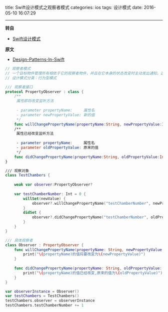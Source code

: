 title: Swift设计模式之观察者模式
categories: ios
tags: 设计模式
date: 2016-05-10 16:07:29

---

<!--head-->

**转自**

* [Swift设计模式](http://qefee.com/tags/%E8%AE%BE%E8%AE%A1%E6%A8%A1%E5%BC%8F/)

**原文**

* [Design-Patterns-In-Swift](https://github.com/ochococo/Design-Patterns-In-Swift#behavioral)



<!--more-->



<!--body-->

```swift
// 观察者模式
// 一个目标物件管理所有相依于它的观察者物件，并且在它本身的状态改变时主动发出通知。这通常透过呼叫各观察者所提供的方法来实现。此种模式通常被用来实现事件处理系统
// 设计模式分类：行为型模式

/// 观察者接口
protocol PropertyObserver : class {
    /**
     属性即将改变监听方法
     
     - parameter propertyName:     属性名
     - parameter newPropertyValue: 新的值
     */
    func willChangePropertyName(propertyName:String, newPropertyValue:Int)
    /**
     属性已经改变监听方法
     
     - parameter propertyName:     属性名
     - parameter oldPropertyValue: 原来的值
     */
    func didChangePropertyName(propertyName:String, oldPropertyValue:Int)
}

/// 观察对象
class TestChambers {
    
    weak var observer:PropertyObserver?
    
    var testChamberNumber: Int = 0 {
        willSet(newValue) {
            observer?.willChangePropertyName("testChamberNumber", newPropertyValue:newValue)
        }
        didSet {
            observer?.didChangePropertyName("testChamberNumber", oldPropertyValue:oldValue)
        }
    }
}

/// 具体观察者
class Observer : PropertyObserver {
    func willChangePropertyName(propertyName: String, newPropertyValue: Int) {
        print("\(propertyName)的值将要改变为\(newPropertyValue)")
    }
    
    func didChangePropertyName(propertyName: String, oldPropertyValue: Int) {
        print("\(propertyName)的值已经改变,原来的值为\(oldPropertyValue)")
    }
}

var observerInstance = Observer()
var testChambers = TestChambers()
testChambers.observer = observerInstance
testChambers.testChamberNumber += 1
```
